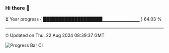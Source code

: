 ### Hi there 👋

⏳ Year progress { ███████████████████▁▁▁▁▁▁▁▁▁▁▁ } 64.03 %

---

⏰ Updated on Thu, 22 Aug 2024 08:39:37 GMT

![Progress Bar CI](https://github.com/IshwaranRudhara/GIT-ACTION/workflows/Progress%20Bar%20CI/badge.svg)
